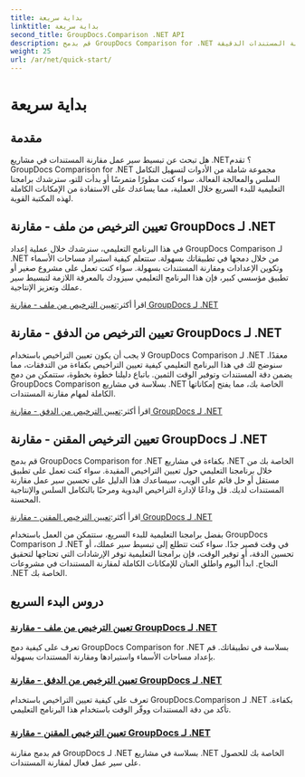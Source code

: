 ```yaml
---
title: بداية سريعة
linktitle: بداية سريعة
second_title: GroupDocs.Comparison .NET API
description: قم بدمج GroupDocs Comparison for .NET بسهولة في مشاريعك. تعرف على طرق إعداد الترخيص الفعالة لسير عمل مقارنة المستندات الدقيقة.
weight: 25
url: /ar/net/quick-start/
---
```


# بداية سريعة


## مقدمة

هل تبحث عن تبسيط سير عمل مقارنة المستندات في مشاريع .NET؟ تقدم GroupDocs Comparison for .NET مجموعة شاملة من الأدوات لتسهيل التكامل السلس والمعالجة الفعالة. سواء كنت مطورًا متمرسًا أو بدأت للتو، سترشدك برامجنا التعليمية للبدء السريع خلال العملية، مما يساعدك على الاستفادة من الإمكانات الكاملة لهذه المكتبة القوية.

## تعيين الترخيص من ملف - مقارنة GroupDocs لـ .NET

في هذا البرنامج التعليمي، سنرشدك خلال عملية إعداد GroupDocs Comparison لـ .NET من خلال دمجها في تطبيقاتك بسهولة. ستتعلم كيفية استيراد مساحات الأسماء وتكوين الإعدادات ومقارنة المستندات بسهولة. سواء كنت تعمل على مشروع صغير أو تطبيق مؤسسي كبير، فإن هذا البرنامج التعليمي سيزودك بالمعرفة اللازمة لتبسيط سير عملك وتعزيز الإنتاجية.

 اقرأ أكثر:[تعيين الترخيص من ملف - مقارنة GroupDocs لـ .NET](./set-license-from-file/)

## تعيين الترخيص من الدفق - مقارنة GroupDocs لـ .NET

لا يجب أن يكون تعيين التراخيص باستخدام GroupDocs Comparison لـ .NET معقدًا. سنوضح لك في هذا البرنامج التعليمي كيفية تعيين التراخيص بكفاءة من التدفقات، مما يضمن دقة المستندات وتوفير الوقت الثمين. باتباع دليلنا خطوة بخطوة، ستتمكن من دمج GroupDocs Comparison بسلاسة في مشاريع .NET الخاصة بك، مما يفتح إمكاناتها الكاملة لمهام مقارنة المستندات.

 اقرأ أكثر:[تعيين الترخيص من الدفق - مقارنة GroupDocs لـ .NET](./set-license-from-stream/)

## تعيين الترخيص المقنن - مقارنة GroupDocs لـ .NET

قم بدمج GroupDocs Comparison for .NET بكفاءة في مشاريع .NET الخاصة بك من خلال برنامجنا التعليمي حول تعيين التراخيص المقيدة. سواء كنت تعمل على تطبيق مستقل أو حل قائم على الويب، سيساعدك هذا الدليل على تحسين سير عمل مقارنة المستندات لديك. قل وداعًا لإدارة التراخيص اليدوية ومرحبًا بالتكامل السلس والإنتاجية المحسنة.

 اقرأ أكثر:[تعيين الترخيص المقنن - مقارنة GroupDocs لـ .NET](./set-metered-license/)

بفضل برامجنا التعليمية للبدء السريع، ستتمكن من العمل باستخدام GroupDocs Comparison لـ .NET في وقت قصير جدًا. سواء كنت تتطلع إلى تبسيط سير عملك، أو تحسين الدقة، أو توفير الوقت، فإن برامجنا التعليمية توفر الإرشادات التي تحتاجها لتحقيق النجاح. ابدأ اليوم واطلق العنان للإمكانات الكاملة لمقارنة المستندات في مشروعات .NET الخاصة بك.
## دروس البدء السريع
### [تعيين الترخيص من ملف - مقارنة GroupDocs لـ .NET](./set-license-from-file/)
تعرف على كيفية دمج GroupDocs Comparison for .NET بسلاسة في تطبيقاتك. قم بإعداد مساحات الأسماء واستيرادها ومقارنة المستندات بسهولة.
### [تعيين الترخيص من الدفق - مقارنة GroupDocs لـ .NET](./set-license-from-stream/)
تعرف على كيفية تعيين التراخيص باستخدام GroupDocs.Comparison لـ .NET بكفاءة. تأكد من دقة المستندات ووفّر الوقت باستخدام هذا البرنامج التعليمي.
### [تعيين الترخيص المقنن - مقارنة GroupDocs لـ .NET](./set-metered-license/)
قم بدمج مقارنة GroupDocs لـ .NET بسلاسة في مشاريع .NET الخاصة بك للحصول على سير عمل فعال لمقارنة المستندات.